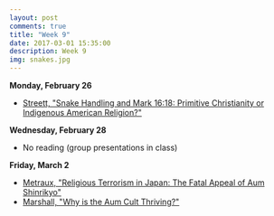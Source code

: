 ```yaml
---
layout: post
comments: true
title: "Week 9"
date: 2017-03-01 15:35:00
description: Week 9
img: snakes.jpg
---
```


**Monday, February 26**
- [Streett, "Snake Handling and Mark 16:18: Primitive Christianity or Indigenous American Religion?"](https://www.dropbox.com/s/mvazccqgu0qm3ws/Streett_SnakeHandling.pdf?dl=0)

**Wednesday, February 28**
- No reading (group presentations in class)

**Friday, March 2**
- [Metraux, "Religious Terrorism in Japan: The Fatal Appeal of Aum Shinrikyo"](http://www.jstor.org.proxy.lawrence.edu:2048/stable/pdf/2645835.pdf)
- [Marshall, "Why is the Aum Cult Thriving?"](https://www.theguardian.com/theguardian/1999/jul/15/features11.g2)
